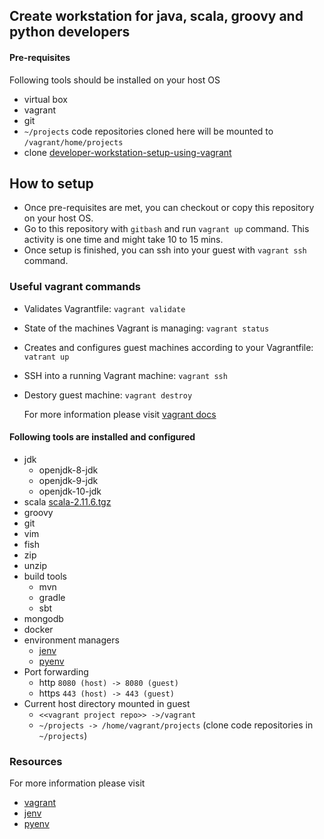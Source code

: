## Create workstation for java, scala, groovy and python developers

#### Pre-requisites
Following tools should be installed on your host OS
* virtual box
* vagrant
* git
* `~/projects` code repositories cloned here will be mounted to `/vagrant/home/projects`
* clone [developer-workstation-setup-using-vagrant](git@github.com:rajanpatil/developer-workstation-setup-using-vagrant.git)

## How to setup
* Once pre-requisites are met, you can checkout or copy this repository on your host OS.
* Go to this repository with `gitbash` and run `vagrant up` command. This activity is one time and might take 10 to 15 mins.
* Once setup is finished, you can ssh into your guest with `vagrant ssh` command.

### Useful vagrant commands
* Validates Vagrantfile: `vagrant validate`
* State of the machines Vagrant is managing: `vagrant status` 
* Creates and configures guest machines according to your Vagrantfile: `vatrant up`
* SSH into a running Vagrant machine: `vagrant ssh`
* Destory guest machine: `vagrant destroy`

  For more information please visit [vagrant docs](https://www.vagrantup.com/docs/cli/)


#### Following tools are installed and configured

* jdk
  * openjdk-8-jdk
  * openjdk-9-jdk
  * openjdk-10-jdk
* scala [scala-2.11.6.tgz](http://downloads.typesafe.com/scala/2.11.6/scala-2.11.6.tgz)
* groovy
* git
* vim
* fish
* zip
* unzip
* build tools
  * mvn
  * gradle
  * sbt
* mongodb
* docker
* environment managers
  * [jenv](https://github.com/gcuisinier/jenv.git)
  * [pyenv](https://github.com/yyuu/pyenv.git)
* Port forwarding 
  * http ```8080 (host) -> 8080 (guest)```
  * https ```443 (host) -> 443 (guest)```
* Current host directory mounted in guest
   * ```<<vagrant project repo>> ->/vagrant```
   * ```~/projects -> /home/vagrant/projects``` (clone code repositories in `~/projects`)

### Resources
For more information please visit 
* [vagrant](https://www.vagrantup.com/intro/index.html)
* [jenv](https://github.com/gcuisinier/jenv)
* [pyenv](https://github.com/pyenv/pyenv)

